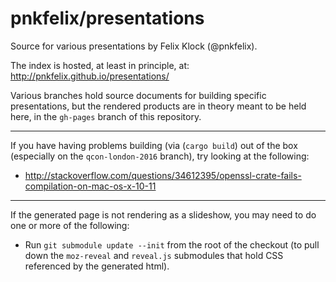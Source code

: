 pnkfelix/presentations
======================

Source for various presentations by Felix Klock (@pnkfelix).

The index is hosted, at least in principle, at:
http://pnkfelix.github.io/presentations/

Various branches hold source documents for building specific
presentations, but the rendered products are in theory meant to be
held here, in the `gh-pages` branch of this repository.

----

If you have having problems building (via (`cargo build`) out of the box (especially on the `qcon-london-2016` branch), try looking at the following:

 * http://stackoverflow.com/questions/34612395/openssl-crate-fails-compilation-on-mac-os-x-10-11

----

If the generated page is not rendering as a slideshow, you may need to do one or more of the following:

 * Run `git submodule update --init` from the root of the checkout (to pull down the `moz-reveal` and `reveal.js` submodules that hold CSS referenced by the generated html).
